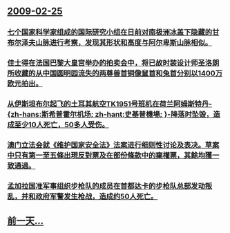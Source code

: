 ## [2009-02-25](/zh/news/2009/02/25/index.md)

### [七个国家科学家组成的国际研究小组在日前对南极洲冰盖下隐藏的甘布尔泽夫山脉进行考察，发现其形状和高度与阿尔卑斯山脉相似。](/zh/news/2009/02/25/七个国家科学家组成的国际研究小组在日前对南极洲冰盖下隐藏的甘布尔泽夫山脉进行考察-发现其形状和高度与阿尔卑斯山脉相似.md)
### [佳士得在法国巴黎大皇宫举办的拍卖会中，将已故时装设计师圣洛朗所收藏的从中国圆明园流失的两尊兽首铜像鼠首和兔首分别以1400万欧元拍出。](/zh/news/2009/02/25/佳士得在法国巴黎大皇宫举办的拍卖会中-将已故时装设计师圣洛朗所收藏的从中国圆明园流失的两尊兽首铜像鼠首和兔首分别以140.md)
### [从伊斯坦布尔起飞的土耳其航空TK1951号班机在荷兰阿姆斯特丹-{zh-hans:斯希普霍尔机场; zh-hant:史基普機場; }-降落时坠毁，造成至少10人死亡，50多人受伤。](/zh/news/2009/02/25/从伊斯坦布尔起飞的土耳其航空TK1951号班机在荷兰阿姆斯特丹-zh-hans-斯希普霍尔机场-zh-hant-史基.md)
### [澳门立法会就《维护国家安全法》法案进行细则性讨论及表决。草案中只有第一至五條出現反對票及在部份條款中的棄權票，其餘均獲一致通過。](/zh/news/2009/02/25/澳门立法会就-维护国家安全法-法案进行细则性讨论及表决-草案中只有第一至五條出現反對票及在部份條款中的棄權票-其餘均獲一.md)
### [孟加拉国准军事组织步枪队的成员在首都达卡的步枪队总部发动叛乱，并和政府军警发生枪战，造成约50人死亡。](/zh/news/2009/02/25/孟加拉国准军事组织步枪队的成员在首都达卡的步枪队总部发动叛乱-并和政府军警发生枪战-造成约50人死亡.md)
## [前一天...](/zh/news/2009/02/24/index.md)

